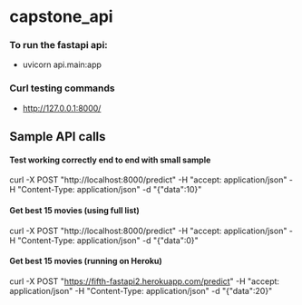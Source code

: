 # capstone_api


### To run the fastapi api:
* uvicorn api.main:app


### Curl testing commands
* http://127.0.0.1:8000/


## Sample API calls

#### Test working correctly end to end with small sample
curl -X POST "http://localhost:8000/predict" -H "accept: application/json" -H "Content-Type: application/json" -d "{\"data\":10}"

#### Get best 15 movies (using full list)
curl -X POST "http://localhost:8000/predict" -H "accept: application/json" -H "Content-Type: application/json" -d "{\"data\":0}"

#### Get best 15 movies (running on Heroku)
curl -X POST "https://fifth-fastapi2.herokuapp.com/predict" -H "accept: application/json" -H "Content-Type: application/json" -d "{\"data\":20}"